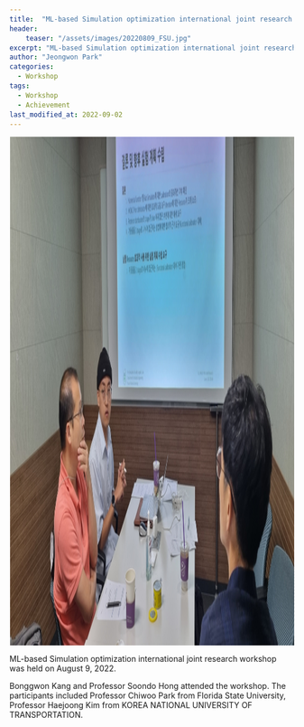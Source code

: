 ```yaml
---
title:  "ML-based Simulation optimization international joint research workshop"
header:
    teaser: "/assets/images/20220809_FSU.jpg"
excerpt: "ML-based Simulation optimization international joint research workshop was held on August 9, 2022."
author: "Jeongwon Park"
categories:
  - Workshop
tags:
  - Workshop
  - Achievement
last_modified_at: 2022-09-02
---
```

<img align="center" width="900" height="900" style="border: 1px solid white" src="/assets/images/20220809_FSU.jpg"> 

ML-based Simulation optimization international joint research workshop was held on August 9, 2022.

Bonggwon Kang and Professor Soondo Hong attended the workshop.
The participants included Professor Chiwoo Park from Florida State University, Professor Haejoong Kim from  KOREA NATIONAL UNIVERSITY OF TRANSPORTATION.


